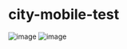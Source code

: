 ﻿# city-mobile-test
![image](https://user-images.githubusercontent.com/32103145/125862201-24c6fc86-ee23-4c95-8e7d-24cfc1bca1f4.png)
![image](https://user-images.githubusercontent.com/32103145/125862326-ca325cff-50a1-42c2-bdaf-5aa1b70c6618.png)
